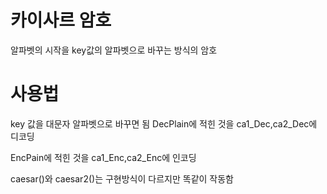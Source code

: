 # 카이사르 암호
알파벳의 시작을 key값의 알파벳으로 바꾸는 방식의 암호
# 사용법
key 값을 대문자 알파벳으로 바꾸면 됨
DecPlain에 적힌 것을 ca1_Dec,ca2_Dec에 디코딩

EncPain에 적힌 것을 ca1_Enc,ca2_Enc에 인코딩

caesar()와 caesar2()는 구현방식이 다르지만 똑같이 작동함
